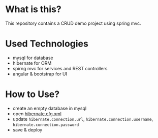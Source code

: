 # What is this?

This repository contains a CRUD demo project using spring mvc.


# Used Technologies

-	mysql for database
-	hibernate for ORM
-	spirng mvc for services and REST controllers
-	angular & bootstrap for UI


# How to Use?

-	create an empty database in mysql
-	open [hibernate.cfg.xml](src/main/resources/hibernate.cfg.xml)
-	update `hibernate.connection.url`, `hibernate.connection.username`, `hibernate.connection.password`
-	save & deploy

